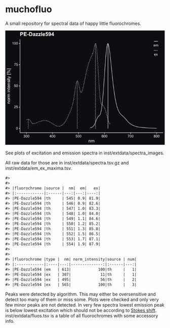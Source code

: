 
<!-- README.md is generated from README.Rmd. Please edit that file -->

# muchofluo

<!-- badges: start -->
<!-- badges: end -->

A small repository for spectral data of happy little fluorochromes.

![](README_files/figure-gfm/unnamed-chunk-2-1.png)<!-- -->

See plots of excitation and emission spectra in
inst/extdata/spectra_images.

All raw data for those are in inst/extdata/spectra.tsv.gz and
inst/extdata/em_ex_maxima.tsv.

    #> 
    #> 
    #> |fluorochrome |source |  nm|  em|   ex|
    #> |:------------|:------|---:|---:|----:|
    #> |PE-Dazzle594 |th     | 545| 0.9| 81.9|
    #> |PE-Dazzle594 |th     | 546| 0.9| 82.6|
    #> |PE-Dazzle594 |th     | 547| 1.0| 83.3|
    #> |PE-Dazzle594 |th     | 548| 1.0| 84.0|
    #> |PE-Dazzle594 |th     | 549| 1.1| 84.6|
    #> |PE-Dazzle594 |th     | 550| 1.2| 85.2|
    #> |PE-Dazzle594 |th     | 551| 1.3| 85.8|
    #> |PE-Dazzle594 |th     | 552| 1.5| 86.5|
    #> |PE-Dazzle594 |th     | 553| 1.7| 87.1|
    #> |PE-Dazzle594 |th     | 554| 1.9| 87.9|
    #> 
    #> 
    #> |fluorochrome |type |  nm| norm_intensity|source | num|
    #> |:------------|:----|---:|--------------:|:------|---:|
    #> |PE-Dazzle594 |em   | 613|            100|th     |   1|
    #> |PE-Dazzle594 |ex   | 307|             11|th     |   1|
    #> |PE-Dazzle594 |ex   | 495|             56|th     |   2|
    #> |PE-Dazzle594 |ex   | 565|            100|th     |   3|

Peaks were detected by algorithm. This may either be oversensitive and
detect too many of them or miss some. Plots were checked and only very
few minor peaks are not detected. In very few spectra lowest emission
peak is below lowest excitation which should not be according to [Stokes
shift](https://en.wikipedia.org/wiki/Stokes_shift).
inst/extdata/fluos.tsv is a table of all fluorochromes with some
accessory info.
